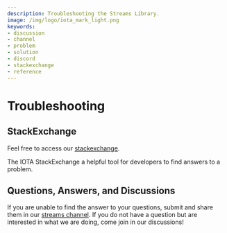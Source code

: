 ```yaml
---
description: Troubleshooting the Streams Library.  
image: /img/logo/iota_mark_light.png
keywords:
- discussion
- channel
- problem
- solution
- discord
- stackexchange
- reference
---
```

# Troubleshooting

## StackExchange

Feel free to access our [stackexchange](https://iota.stackexchange.com/).

The IOTA StackExchange a helpful tool for developers to find answers to a problem. 

## Questions, Answers, and Discussions

If you are unable to find the answer to your questions, submit and share them in our [streams channel](https://discord.com/channels/397872799483428865/436513763387244544). If you do not have a question but are interested in what we are doing, come join in our discussions!


